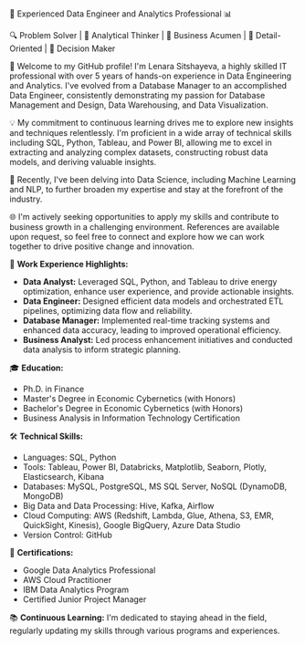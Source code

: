 🚀 Experienced Data Engineer and Analytics Professional 📊

🔍 Problem Solver | 🧠 Analytical Thinker | 💼 Business Acumen | 📝 Detail-Oriented | 🚀 Decision Maker

👋 Welcome to my GitHub profile! I'm Lenara Sitshayeva, a highly skilled IT professional with over 5 years of hands-on experience in Data Engineering and Analytics. I've evolved from a Database Manager to an accomplished Data Engineer, consistently demonstrating my passion for Database Management and Design, Data Warehousing, and Data Visualization.

💡 My commitment to continuous learning drives me to explore new insights and techniques relentlessly. I'm proficient in a wide array of technical skills including SQL, Python, Tableau, and Power BI, allowing me to excel in extracting and analyzing complex datasets, constructing robust data models, and deriving valuable insights.

🔬 Recently, I've been delving into Data Science, including Machine Learning and NLP, to further broaden my expertise and stay at the forefront of the industry.

🌐 I'm actively seeking opportunities to apply my skills and contribute to business growth in a challenging environment. References are available upon request, so feel free to connect and explore how we can work together to drive positive change and innovation.

💼 **Work Experience Highlights:**
- **Data Analyst:** Leveraged SQL, Python, and Tableau to drive energy optimization, enhance user experience, and provide actionable insights.
- **Data Engineer:** Designed efficient data models and orchestrated ETL pipelines, optimizing data flow and reliability.
- **Database Manager:** Implemented real-time tracking systems and enhanced data accuracy, leading to improved operational efficiency.
- **Business Analyst:** Led process enhancement initiatives and conducted data analysis to inform strategic planning.

🎓 **Education:**
- Ph.D. in Finance
- Master's Degree in Economic Cybernetics (with Honors)
- Bachelor's Degree in Economic Cybernetics (with Honors)
- Business Analysis in Information Technology Certification

🛠️ **Technical Skills:**
- Languages: SQL, Python
- Tools: Tableau, Power BI, Databricks, Matplotlib, Seaborn, Plotly, Elasticsearch, Kibana
- Databases: MySQL, PostgreSQL, MS SQL Server, NoSQL (DynamoDB, MongoDB)
- Big Data and Data Processing: Hive, Kafka, Airflow
- Cloud Computing: AWS (Redshift, Lambda, Glue, Athena, S3, EMR, QuickSight, Kinesis), Google BigQuery, Azure Data Studio
- Version Control: GitHub

🌟 **Certifications:**
- Google Data Analytics Professional
- AWS Cloud Practitioner
- IBM Data Analytics Program
- Certified Junior Project Manager

📚 **Continuous Learning:**
I'm dedicated to staying ahead in the field, regularly updating my skills through various programs and experiences.
                                            
